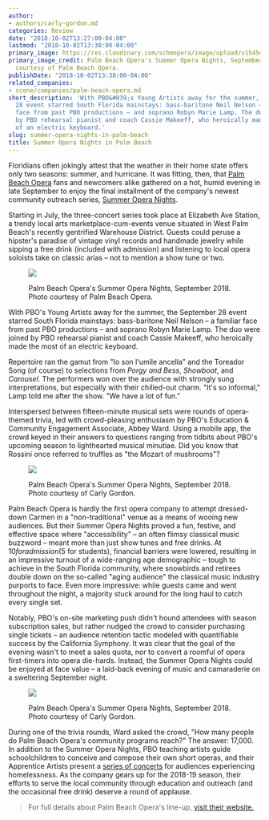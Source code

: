 ```yaml
---
author:
- authors/carly-gordon.md
categories: Review
date: "2018-10-02T13:27:00-04:00"
lastmod: "2018-10-02T13:38:00-04:00"
primary_image: https://res.cloudinary.com/schmopera/image/upload/v1545409169/media/webhook-uploads/1538501765644/sqDSC_0083.jpg.jpg
primary_image_credit: Palm Beach Opera's Summer Opera Nights, September 2018. Photo
  courtesy of Palm Beach Opera.
publishDate: "2018-10-02T13:38:00-04:00"
related_companies:
- scene/companies/palm-beach-opera.md
short_description: 'With PBO&#039;s Young Artists away for the summer, the September
  28 event starred South Florida mainstays: bass-baritone Neil Nelson – a familiar
  face from past PBO productions – and soprano Robyn Marie Lamp. The duo were joined
  by PBO rehearsal pianist and coach Cassie Makeeff, who heroically made the most
  of an electric keyboard.'
slug: summer-opera-nights-in-palm-beach
title: Summer Opera Nights in Palm Beach
---
```


Floridians often jokingly attest that the weather in their home state offers only two seasons: summer, and hurricane. It was fitting, then, that [Palm Beach Opera](/scene/companies/palm-beach-opera/) fans and newcomers alike gathered on a hot, humid evening in late September to enjoy the final installment of the company's newest community outreach series, [Summer Opera Nights](https://pbopera.org/event/operanights/).

Starting in July, the three-concert series took place at Elizabeth Ave Station, a trendy local arts marketplace-cum-events venue situated in West Palm Beach's recently gentrified Warehouse District. Guests could peruse a hipster's paradise of vintage vinyl records and handmade jewelry while sipping a free drink (included with admission) and listening to local opera soloists take on classic arias – not to mention a show tune or two.

<figure data-type="image">

![](https://res.cloudinary.com/schmopera/image/upload/v1545409169/media/webhook-uploads/1538501753141/DSC_0048_c.jpg.jpg)
<figcaption>Palm Beach Opera's Summer Opera Nights, September 2018. Photo courtesy of Palm Beach Opera.</figcaption>
</figure>

With PBO's Young Artists away for the summer, the September 28 event starred South Florida mainstays: bass-baritone Neil Nelson – a familiar face from past PBO productions – and soprano Robyn Marie Lamp. The duo were joined by PBO rehearsal pianist and coach Cassie Makeeff, who heroically made the most of an electric keyboard.

Repertoire ran the gamut from "Io son l'umile ancella" and the Toreador Song (of course) to selections from *Porgy and Bess*, *Showboat*, and *Carousel*. The performers won over the audience with strongly sung interpretations, but especially with their chilled-out charm. "It's so informal," Lamp told me after the show. "We have a lot of fun."

Interspersed between fifteen-minute musical sets were rounds of opera-themed trivia, led with crowd-pleasing enthusiasm by PBO's Education & Community Engagement Associate, Abbey Ward. Using a mobile app, the crowd keyed in their answers to questions ranging from tidbits about PBO's upcoming season to lighthearted musical minutiae. Did you know that Rossini once referred to truffles as "the Mozart of mushrooms"?

<figure data-type="image">

![](https://res.cloudinary.com/schmopera/image/upload/v1545409169/media/webhook-uploads/1538501742687/GordonIMG_20180928_195910.jpg.jpg)
<figcaption>Palm Beach Opera's Summer Opera Nights, September 2018. Photo courtesy of Carly Gordon.</figcaption>
</figure>

Palm Beach Opera is hardly the first opera company to attempt dressed-down Carmen in a "non-traditional" venue as a means of wooing new audiences. But their Summer Opera Nights proved a fun, festive, and effective space where "accessibility" – an often flimsy classical music buzzword – meant more than just show tunes and free drinks. At $10 for admission ($5 for students), financial barriers were lowered, resulting in an impressive turnout of a wide-ranging age demographic – tough to achieve in the South Florida community, where snowbirds and retirees double down on the so-called "aging audience" the classical music industry purports to face. Even more impressive: while guests came and went throughout the night, a majority stuck around for the long haul to catch every single set.

Notably, PBO's on-site marketing push didn't hound attendees with season subscription sales, but rather nudged the crowd to consider purchasing single tickets – an audience retention tactic modeled with quantifiable success by the California Symphony. It was clear that the goal of the evening wasn't to meet a sales quota, nor to convert a roomful of opera first-timers into opera die-hards. Instead, the Summer Opera Nights could be enjoyed at face value – a laid-back evening of music and camaraderie on a sweltering September night.

<figure data-type="image">

![](https://res.cloudinary.com/schmopera/image/upload/v1545409169/media/webhook-uploads/1538501730192/GordonIMG_20180928_205256.jpg.jpg)
<figcaption>Palm Beach Opera's Summer Opera Nights, September 2018. Photo courtesy of Carly Gordon.</figcaption>
</figure>

During one of the trivia rounds, Ward asked the crowd, "How many people do Palm Beach Opera's community programs reach?" The answer: 17,000. In addition to the Summer Opera Nights, PBO teaching artists guide schoolchildren to conceive and compose their own short operas, and their Apprentice Artists present a [series of concerts](https://pbopera.org/education/anima/) for audiences experiencing homelessness. As the company gears up for the 2018-19 season, their efforts to serve the local community through education and outreach (and the occasional free drink) deserve a round of applause.

>For full details about Palm Beach Opera's line-up, [visit their website.](https://pbopera.org/)
